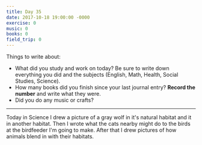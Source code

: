 ```yaml
---
title: Day 35
date: 2017-10-18 19:00:00 -0000
exercise: 0
music: 0
books: 0
field_trip: 0
---
```

Things to write about:

* What did you study and work on today? Be sure to write down everything you did and the subjects (English, Math, Health, Social Studies, Science).
* How many books did you finish since your last journal entry? **Record the number** and write what they were.
* Did you do any music or crafts?

***

Today in Science I drew a picture of a gray wolf in it's natural habitat and it in another habitat. Then I wrote what the cats nearby might do to the birds at the birdfeeder I'm going to make. After that I drew pictures of how animals blend in with their habitats. 
